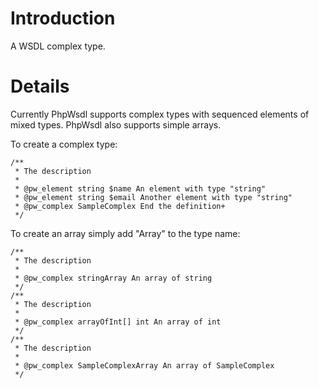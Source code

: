 # Introduction #

A WSDL complex type.

# Details #

Currently PhpWsdl supports complex types with sequenced elements of mixed types. PhpWsdl also supports simple arrays.

To create a complex type:

```
/**
 * The description
 * 
 * @pw_element string $name An element with type "string"
 * @pw_element string $email Another element with type "string"
 * @pw_complex SampleComplex End the definition+
 */
```

To create an array simply add "Array" to the type name:

```
/**
 * The description
 * 
 * @pw_complex stringArray An array of string
 */
/**
 * The description
 * 
 * @pw_complex arrayOfInt[] int An array of int
 */
/**
 * The description
 * 
 * @pw_complex SampleComplexArray An array of SampleComplex
 */
```